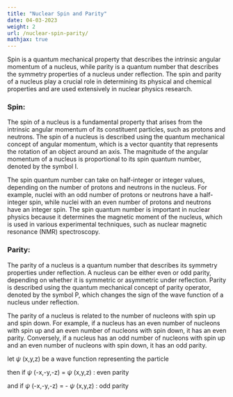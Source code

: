 ```yaml
---
title: "Nuclear Spin and Parity"
date: 04-03-2023
weight: 2
url: /nuclear-spin-parity/
mathjax: true
---
```

Spin is a quantum mechanical property that describes the intrinsic angular momentum of a nucleus, while parity is a quantum number that describes 
the symmetry properties of a nucleus under reflection. The spin and parity of a nucleus play a crucial role in determining its physical and chemical 
properties and are used extensively in nuclear physics research.

### Spin:

The spin of a nucleus is a fundamental property that arises from the intrinsic angular momentum of its constituent particles, such as protons and 
neutrons. The spin of a nucleus is described using the quantum mechanical concept of angular momentum, which is a vector quantity that represents the 
rotation of an object around an axis. The magnitude of the angular momentum of a nucleus is proportional to its spin quantum number, denoted by the symbol I.

The spin quantum number can take on half-integer or integer values, depending on the number of protons and neutrons in the nucleus. For example, nuclei 
with an odd number of protons or neutrons have a half-integer spin, while nuclei with an even number of protons and neutrons have an integer spin. The spin 
quantum number is important in nuclear physics because it determines the magnetic moment of the nucleus, which is used in various experimental techniques, 
such as nuclear magnetic resonance (NMR) spectroscopy.

### Parity:

The parity of a nucleus is a quantum number that describes its symmetry properties under reflection. A nucleus can be either even or odd parity, depending 
on whether it is symmetric or asymmetric under reflection. Parity is described using the quantum mechanical concept of parity operator, denoted by the symbol 
P, which changes the sign of the wave function of a nucleus under reflection.

The parity of a nucleus is related to the number of nucleons with spin up and spin down. For example, if a nucleus has an even number of nucleons with spin 
up and an even number of nucleons with spin down, it has an even parity. Conversely, if a nucleus has an odd number of nucleons with spin up and an even number 
of nucleons with spin down, it has an odd parity.

let $\psi$ (x,y,z) be a wave function representing the particle

then if $\psi$ (-x,-y,-z) = $\psi$ (x,y,z) : even parity

and if $\psi$ (-x,-y,-z) = - $\psi$ (x,y,z) : odd parity

